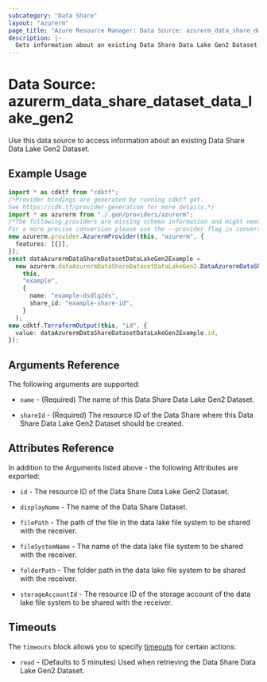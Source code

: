 ```yaml
---
subcategory: "Data Share"
layout: "azurerm"
page_title: "Azure Resource Manager: Data Source: azurerm_data_share_dataset_data_lake_gen2"
description: |-
  Gets information about an existing Data Share Data Lake Gen2 Dataset.
---
```


# Data Source: azurerm\_data\_share\_dataset\_data\_lake\_gen2

Use this data source to access information about an existing Data Share Data Lake Gen2 Dataset.

## Example Usage

```typescript
import * as cdktf from "cdktf";
/*Provider bindings are generated by running cdktf get.
See https://cdk.tf/provider-generation for more details.*/
import * as azurerm from "./.gen/providers/azurerm";
/*The following providers are missing schema information and might need manual adjustments to synthesize correctly: azurerm.
For a more precise conversion please use the --provider flag in convert.*/
new azurerm.provider.AzurermProvider(this, "azurerm", {
  features: [{}],
});
const dataAzurermDataShareDatasetDataLakeGen2Example =
  new azurerm.dataAzurermDataShareDatasetDataLakeGen2.DataAzurermDataShareDatasetDataLakeGen2(
    this,
    "example",
    {
      name: "example-dsdlg2ds",
      share_id: "example-share-id",
    }
  );
new cdktf.TerraformOutput(this, "id", {
  value: dataAzurermDataShareDatasetDataLakeGen2Example.id,
});

```

## Arguments Reference

The following arguments are supported:

*   `name` - (Required) The name of this Data Share Data Lake Gen2 Dataset.

*   `shareId` - (Required) The resource ID of the Data Share where this Data Share Data Lake Gen2 Dataset should be created.

## Attributes Reference

In addition to the Arguments listed above - the following Attributes are exported:

*   `id` - The resource ID of the Data Share Data Lake Gen2 Dataset.

*   `displayName` - The name of the Data Share Dataset.

*   `filePath` - The path of the file in the data lake file system to be shared with the receiver.

*   `fileSystemName` - The name of the data lake file system to be shared with the receiver.

*   `folderPath` - The folder path in the data lake file system to be shared with the receiver.

*   `storageAccountId` - The resource ID of the storage account of the data lake file system to be shared with the receiver.

## Timeouts

The `timeouts` block allows you to specify [timeouts](https://www.terraform.io/language/resources/syntax#operation-timeouts) for certain actions:

* `read` - (Defaults to 5 minutes) Used when retrieving the Data Share Data Lake Gen2 Dataset.

